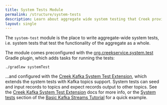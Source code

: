 ```yaml
---
title: System Tests Module
permalink: /structure/system-tests
description: Learn about aggregate wide system testing that Creek provides
layout: single
---
```


The `system-test` module is the place to write aggregate-wide system tests, i.e. system tests that test the 
functionality of the aggregate as a whole. 

The module comes preconfigured with the [org.creekservice.system.test][sysTestPlugin] Gradle plugin,
which adds tasks for running the tests:

```
./gradlew systemTest
```

...and configured with the [Creek Kafka System Test Extension][creekKafkaTestExt], which extends the system tests with 
Kafka topics support. System tests can seed and input records to topics and expect records output to other topics.
See the [Creek Kafka System Test Extension][creekKafkaTestExt] docs for more info, or the [System tests][tutorialSysTest]
section of the [Basic Kafka Streams Tutorial][tutorial] for a quick example. 

[system-test]: https://github.com/creek-service/creek-system-test
[sysTestPlugin]: https://github.com/creek-service/creek-system-test-gradle-plugin
[creekKafkaTestExt]: https://github.com/creek-service/creek-kafka/tree/main/test-extension
[tutorial]: https://www.creekservice.org/basic-kafka-streams-demo/
[tutorialSysTest]: https://www.creekservice.org/basic-kafka-streams-demo/system-testing